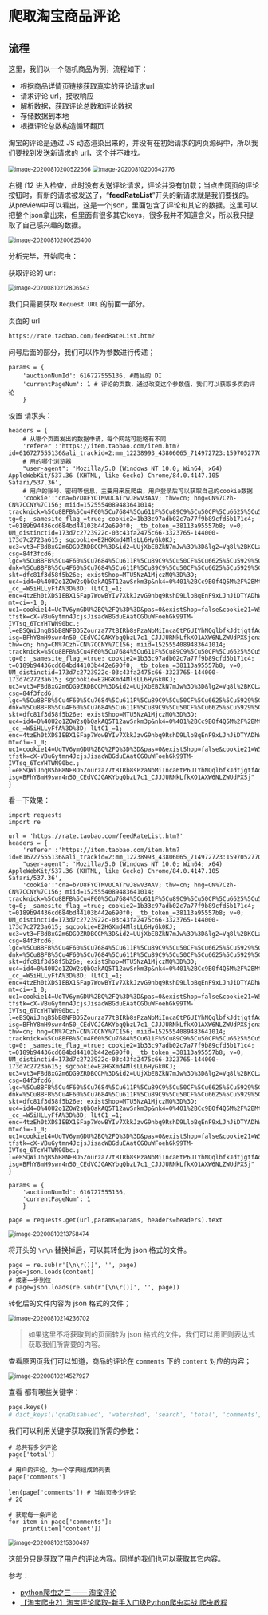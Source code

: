 # 爬取淘宝商品评论

## 流程

这里，我们以一个随机商品为例，流程如下：

- 根据商品详情页链接获取真实的评论请求url
- 请求评论  url，接收响应
- 解析数据，获取评论总数和评论数据
- 存储数据到本地
- 根据评论总数构造循环翻页

淘宝的评论是通过 JS 动态渲染出来的，并没有在初始请求的网页源码中，所以我们要找到发送新请求的 url，这个并不难找。

<img src=".\img\image-20200810200522666.png" alt="image-20200810200522666" style="zoom:80%;" />

<img src=".\img\image-20200810200542776.png" alt="image-20200810200542776" style="zoom:80%;" />

右键 f12 进入检查，此时没有发送评论请求，评论并没有加载；当点击网页的评论按钮时，有新的请求被发送了，“**feedRateList**”开头的新请求就是我们要找的。从preview中可以看出，这是一个json，里面包含了评论和其它的数据。这里可以把整个json拿出来，但里面有很多其它keys，很多我并不知道含义，所以我只提取了自己感兴趣的数据。

<img src=".\img\image-20200810200625400.png" alt="image-20200810200625400" style="zoom:80%;" />

分析完毕，开始爬虫：

获取评论的 url:

<img src=".\img\image-20200810212806543.png" alt="image-20200810212806543" style="zoom:80%;" />

我们只需要获取 `Request URL` 的前面一部分。

页面的 url

```python
https://rate.taobao.com/feedRateList.htm?
```

问号后面的部分，我们可以作为参数进行传递；

```
params = {
    'auctionNumId': 616727555136, #商品的 DI
    'currentPageNum': 1	# 评论的页数，通过改变这个参数值，我们可以获取多页的评论
    }
```

设置 请求头：

```
headers = {
	# 从哪个页面发出的数据申请，每个网站可能略有不同
    'referer':'https://item.taobao.com/item.htm?id=616727555136&ali_trackid=2:mm_12238993_43806065_714972723:1597052770_255_1467045357&spm=a231o.7712113%2Fg.1004.35&pvid=200_11.27.93.104_284878_1597052761050&bxsign=tbk159705277066145c815046b62c30a7b16b4c95524bc36',
    # 用的哪个浏览器
    "user-agent": 'Mozilla/5.0 (Windows NT 10.0; Win64; x64) AppleWebKit/537.36 (KHTML, like Gecko) Chrome/84.0.4147.105 Safari/537.36',
    # 用户的账号、密码等信息，主要用来反爬虫，用户登录后可以获取自己的cookie数据
    'cookie':"cna=b/D8FYOTMVUCATrwJ8wV3AAV; thw=cn; hng=CN%7Czh-CN%7CCNY%7C156; miid=1525554089483641014; tracknick=%5Cu8BFB%5Cu4F60%5Cu7684%5Cu611F%5Cu89C9%5Cu50CF%5Cu6625%5Cu5929%5Cu5684%5Cu5416; tg=0; _samesite_flag_=true; cookie2=1b33c97adb02c7a77f9b89cfd5b171c4; t=0189b94436cd684bd44103b442e690f0; _tb_token_=38113a95557b8; v=0; UM_distinctid=173d7c2723922c-03c43fa2475c66-3323765-144000-173d7c2723a615; sgcookie=E2HGXmd4MlsLL6HyGk0KJ; uc3=vt3=F8dBxG2m6DG9ZRDBCCM%3D&id2=UUjXbEBZkN7mJw%3D%3D&lg2=Vq8l%2BKCLz3%2F65A%3D%3D&nk2=1TxKfiqLL2jq2i9bmfnbrTmayVA%3D; csg=84f3fcd6; lgc=%5Cu8BFB%5Cu4F60%5Cu7684%5Cu611F%5Cu89C9%5Cu50CF%5Cu6625%5Cu5929%5Cu5684%5Cu5416; dnk=%5Cu8BFB%5Cu4F60%5Cu7684%5Cu611F%5Cu89C9%5Cu50CF%5Cu6625%5Cu5929%5Cu5684%5Cu5416; skt=dfc81f3d58f5b26e; existShop=MTU5NzA1MjczMQ%3D%3D; uc4=id4=0%40U2o1ZOW2sQbQakAQ5T12awSrkm3p&nk4=0%401%2BCc9B0f4Q5M%2F%2BMtI%2FU07r71QIM2V4fqLr0KgI3bXg%3D%3D; _cc_=W5iHLLyFfA%3D%3D; lLtC1_=1; enc=4tzEh0tXDSIEBX1SFap7WowBYIv7XkkJzvG9nbq9RshD9LloBqEnF9xLJhJiDTYADhWncQtfr4F5XQH1KsK%2FGQ%3D%3D; mt=ci=-1_0; uc1=cookie14=UoTV6ymGDU%2BQ%2FQ%3D%3D&pas=0&existShop=false&cookie21=W5iHLLyFeYZ1WM9hVnmS&cookie15=URm48syIIVrSKA%3D%3D&cookie16=U%2BGCWk%2F74Mx5tgzv3dWpnhjPaQ%3D%3D; tfstk=cX-VBuGytmn4JcjsJisacWBGduEAatCGOuWFoehGk99TM-IVTsq_6TcYHTWN90bc.; l=eBSQWiJnqBSbB8NFBO5Zourza77tBIRb8sPzaNbMiInca6tP6UIYhNQqlbfkJdtjgtfAoeKPT3lYXREJ8c4LRETjGO0qOC0eQxv9-; isg=BFhY8mH9swr4n50_CEdVCJGAKYbqQbzL7c1_CJJJURNkLfkXO1AXW6NLZWUdPXSjcna=b/D8FYOTMVUCATrwJ8wV3AAV; thw=cn; hng=CN%7Czh-CN%7CCNY%7C156; miid=1525554089483641014; tracknick=%5Cu8BFB%5Cu4F60%5Cu7684%5Cu611F%5Cu89C9%5Cu50CF%5Cu6625%5Cu5929%5Cu5684%5Cu5416; tg=0; _samesite_flag_=true; cookie2=1b33c97adb02c7a77f9b89cfd5b171c4; t=0189b94436cd684bd44103b442e690f0; _tb_token_=38113a95557b8; v=0; UM_distinctid=173d7c2723922c-03c43fa2475c66-3323765-144000-173d7c2723a615; sgcookie=E2HGXmd4MlsLL6HyGk0KJ; uc3=vt3=F8dBxG2m6DG9ZRDBCCM%3D&id2=UUjXbEBZkN7mJw%3D%3D&lg2=Vq8l%2BKCLz3%2F65A%3D%3D&nk2=1TxKfiqLL2jq2i9bmfnbrTmayVA%3D; csg=84f3fcd6; lgc=%5Cu8BFB%5Cu4F60%5Cu7684%5Cu611F%5Cu89C9%5Cu50CF%5Cu6625%5Cu5929%5Cu5684%5Cu5416; dnk=%5Cu8BFB%5Cu4F60%5Cu7684%5Cu611F%5Cu89C9%5Cu50CF%5Cu6625%5Cu5929%5Cu5684%5Cu5416; skt=dfc81f3d58f5b26e; existShop=MTU5NzA1MjczMQ%3D%3D; uc4=id4=0%40U2o1ZOW2sQbQakAQ5T12awSrkm3p&nk4=0%401%2BCc9B0f4Q5M%2F%2BMtI%2FU07r71QIM2V4fqLr0KgI3bXg%3D%3D; _cc_=W5iHLLyFfA%3D%3D; lLtC1_=1; enc=4tzEh0tXDSIEBX1SFap7WowBYIv7XkkJzvG9nbq9RshD9LloBqEnF9xLJhJiDTYADhWncQtfr4F5XQH1KsK%2FGQ%3D%3D; mt=ci=-1_0; uc1=cookie14=UoTV6ymGDU%2BQ%2FQ%3D%3D&pas=0&existShop=false&cookie21=W5iHLLyFeYZ1WM9hVnmS&cookie15=URm48syIIVrSKA%3D%3D&cookie16=U%2BGCWk%2F74Mx5tgzv3dWpnhjPaQ%3D%3D; tfstk=cX-VBuGytmn4JcjsJisacWBGduEAatCGOuWFoehGk99TM-IVTsq_6TcYHTWN90bc.; l=eBSQWiJnqBSbB8NFBO5Zourza77tBIRb8sPzaNbMiInca6tP6UIYhNQqlbfkJdtjgtfAoeKPT3lYXREJ8c4LRETjGO0qOC0eQxv9-; isg=BFhY8mH9swr4n50_CEdVCJGAKYbqQbzL7c1_CJJJURNkLfkXO1AXW6NLZWUdPXSj"
}
```

看一下效果：

```
import requests
import re

url = 'https://rate.taobao.com/feedRateList.htm?'
headers = {
    'referer':'https://item.taobao.com/item.htm?id=616727555136&ali_trackid=2:mm_12238993_43806065_714972723:1597052770_255_1467045357&spm=a231o.7712113%2Fg.1004.35&pvid=200_11.27.93.104_284878_1597052761050&bxsign=tbk159705277066145c815046b62c30a7b16b4c95524bc36',
    "user-agent": 'Mozilla/5.0 (Windows NT 10.0; Win64; x64) AppleWebKit/537.36 (KHTML, like Gecko) Chrome/84.0.4147.105 Safari/537.36',
    'cookie':"cna=b/D8FYOTMVUCATrwJ8wV3AAV; thw=cn; hng=CN%7Czh-CN%7CCNY%7C156; miid=1525554089483641014; tracknick=%5Cu8BFB%5Cu4F60%5Cu7684%5Cu611F%5Cu89C9%5Cu50CF%5Cu6625%5Cu5929%5Cu5684%5Cu5416; tg=0; _samesite_flag_=true; cookie2=1b33c97adb02c7a77f9b89cfd5b171c4; t=0189b94436cd684bd44103b442e690f0; _tb_token_=38113a95557b8; v=0; UM_distinctid=173d7c2723922c-03c43fa2475c66-3323765-144000-173d7c2723a615; sgcookie=E2HGXmd4MlsLL6HyGk0KJ; uc3=vt3=F8dBxG2m6DG9ZRDBCCM%3D&id2=UUjXbEBZkN7mJw%3D%3D&lg2=Vq8l%2BKCLz3%2F65A%3D%3D&nk2=1TxKfiqLL2jq2i9bmfnbrTmayVA%3D; csg=84f3fcd6; lgc=%5Cu8BFB%5Cu4F60%5Cu7684%5Cu611F%5Cu89C9%5Cu50CF%5Cu6625%5Cu5929%5Cu5684%5Cu5416; dnk=%5Cu8BFB%5Cu4F60%5Cu7684%5Cu611F%5Cu89C9%5Cu50CF%5Cu6625%5Cu5929%5Cu5684%5Cu5416; skt=dfc81f3d58f5b26e; existShop=MTU5NzA1MjczMQ%3D%3D; uc4=id4=0%40U2o1ZOW2sQbQakAQ5T12awSrkm3p&nk4=0%401%2BCc9B0f4Q5M%2F%2BMtI%2FU07r71QIM2V4fqLr0KgI3bXg%3D%3D; _cc_=W5iHLLyFfA%3D%3D; lLtC1_=1; enc=4tzEh0tXDSIEBX1SFap7WowBYIv7XkkJzvG9nbq9RshD9LloBqEnF9xLJhJiDTYADhWncQtfr4F5XQH1KsK%2FGQ%3D%3D; mt=ci=-1_0; uc1=cookie14=UoTV6ymGDU%2BQ%2FQ%3D%3D&pas=0&existShop=false&cookie21=W5iHLLyFeYZ1WM9hVnmS&cookie15=URm48syIIVrSKA%3D%3D&cookie16=U%2BGCWk%2F74Mx5tgzv3dWpnhjPaQ%3D%3D; tfstk=cX-VBuGytmn4JcjsJisacWBGduEAatCGOuWFoehGk99TM-IVTsq_6TcYHTWN90bc.; l=eBSQWiJnqBSbB8NFBO5Zourza77tBIRb8sPzaNbMiInca6tP6UIYhNQqlbfkJdtjgtfAoeKPT3lYXREJ8c4LRETjGO0qOC0eQxv9-; isg=BFhY8mH9swr4n50_CEdVCJGAKYbqQbzL7c1_CJJJURNkLfkXO1AXW6NLZWUdPXSjcna=b/D8FYOTMVUCATrwJ8wV3AAV; thw=cn; hng=CN%7Czh-CN%7CCNY%7C156; miid=1525554089483641014; tracknick=%5Cu8BFB%5Cu4F60%5Cu7684%5Cu611F%5Cu89C9%5Cu50CF%5Cu6625%5Cu5929%5Cu5684%5Cu5416; tg=0; _samesite_flag_=true; cookie2=1b33c97adb02c7a77f9b89cfd5b171c4; t=0189b94436cd684bd44103b442e690f0; _tb_token_=38113a95557b8; v=0; UM_distinctid=173d7c2723922c-03c43fa2475c66-3323765-144000-173d7c2723a615; sgcookie=E2HGXmd4MlsLL6HyGk0KJ; uc3=vt3=F8dBxG2m6DG9ZRDBCCM%3D&id2=UUjXbEBZkN7mJw%3D%3D&lg2=Vq8l%2BKCLz3%2F65A%3D%3D&nk2=1TxKfiqLL2jq2i9bmfnbrTmayVA%3D; csg=84f3fcd6; lgc=%5Cu8BFB%5Cu4F60%5Cu7684%5Cu611F%5Cu89C9%5Cu50CF%5Cu6625%5Cu5929%5Cu5684%5Cu5416; dnk=%5Cu8BFB%5Cu4F60%5Cu7684%5Cu611F%5Cu89C9%5Cu50CF%5Cu6625%5Cu5929%5Cu5684%5Cu5416; skt=dfc81f3d58f5b26e; existShop=MTU5NzA1MjczMQ%3D%3D; uc4=id4=0%40U2o1ZOW2sQbQakAQ5T12awSrkm3p&nk4=0%401%2BCc9B0f4Q5M%2F%2BMtI%2FU07r71QIM2V4fqLr0KgI3bXg%3D%3D; _cc_=W5iHLLyFfA%3D%3D; lLtC1_=1; enc=4tzEh0tXDSIEBX1SFap7WowBYIv7XkkJzvG9nbq9RshD9LloBqEnF9xLJhJiDTYADhWncQtfr4F5XQH1KsK%2FGQ%3D%3D; mt=ci=-1_0; uc1=cookie14=UoTV6ymGDU%2BQ%2FQ%3D%3D&pas=0&existShop=false&cookie21=W5iHLLyFeYZ1WM9hVnmS&cookie15=URm48syIIVrSKA%3D%3D&cookie16=U%2BGCWk%2F74Mx5tgzv3dWpnhjPaQ%3D%3D; tfstk=cX-VBuGytmn4JcjsJisacWBGduEAatCGOuWFoehGk99TM-IVTsq_6TcYHTWN90bc.; l=eBSQWiJnqBSbB8NFBO5Zourza77tBIRb8sPzaNbMiInca6tP6UIYhNQqlbfkJdtjgtfAoeKPT3lYXREJ8c4LRETjGO0qOC0eQxv9-; isg=BFhY8mH9swr4n50_CEdVCJGAKYbqQbzL7c1_CJJJURNkLfkXO1AXW6NLZWUdPXSj"
}

params = {
    'auctionNumId': 616727555136,
    'currentPageNum': 1
    }

page = requests.get(url,params=params, headers=headers).text
```

<img src=".\img\image-20200810213758474.png" alt="image-20200810213758474" style="zoom:80%;" />

将开头的 `\r\n` 替换掉后，可以其转化为 json 格式的文件。

```
page = re.sub(r'[\n\r()]', '', page)
page=json.loads(content)
# 或者一步到位
# page=json.loads(re.sub(r'[\n\r()]', '', page))
```

转化后的文件内容为 json 格式的文件；

<img src=".\img\image-20200810214236702.png" alt="image-20200810214236702" style="zoom:80%;" />

> 如果这里不将获取到的页面转为 json 格式的文件，我们可以用正则表达式获取我们所需要的内容。



查看原网页我们可以知道，商品的评论在 `comments` 下的 `content` 对应的内容；

<img src=".\img\image-20200810214527927.png" alt="image-20200810214527927" style="zoom:80%;" />



查看 都有哪些关键字：

```python
page.keys()
# dict_keys(['qnaDisabled', 'watershed', 'search', 'total', 'comments', 'currentPageNum', 'maxPage'])
```

我们可以利用关键字获取我们所需的参数：

```
# 总共有多少评论 
page['total']

# 用户的评论，为一个字典组成的列表
page['comments']

len(page['comments']) # 当前页多少评论
# 20

# 获取每一条评论
for item in page['comments']:
    print(item['content'])
```

<img src=".\img\image-20200810215300497.png" alt="image-20200810215300497" style="zoom:80%;" />

这部分只是获取了用户的评论内容。同样的我们也可以获取其它内容。





参考：

- <a href="https://blog.csdn.net/heibai22/article/details/85620205" target="">python爬虫之三 —— 淘宝评论</a> 
- <a href="https://www.bilibili.com/video/BV12Z4y1W7Ki?from=search&seid=18139873166024786436" target="">【淘宝爬虫2】淘宝评论爬取-新手入门级Python爬虫实战 爬虫教程</a>  